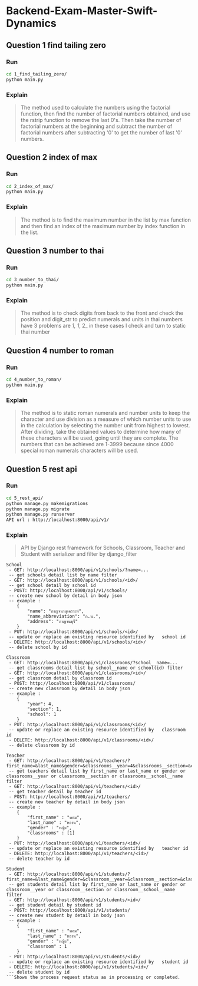 # Backend-Exam-Master-Swift-Dynamics

## Question 1 find tailing zero
### Run
```bash
cd 1_find_tailing_zero/
python main.py
```
### Explain
> The method used to calculate the numbers using the factorial function, then find the number of factorial numbers obtained, and use the rstrip function to remove the last 0's. Then take the number of factorial numbers at the beginning and subtract the number of factorial numbers after subtracting '0' to get the number of last '0' numbers.

## Question 2 index of max
### Run
```bash
cd 2_index_of_max/
python main.py
```
### Explain
> The method is to find the maximum number in the list by max function and then find an index of the maximum number by index function in the list.

## Question 3 number to thai
### Run
```bash
cd 3_number_to_thai/
python main.py
```
### Explain
> The method is to check digits from back to the front and check the position and digit_str to predict numerals and units in thai numbers have 3 problems are _1, 1_, 2_ in these cases I check and turn to static thai number

## Question 4 number to roman
### Run
```bash
cd 4_number_to_roman/
python main.py
```
### Explain
> The method is to static roman numerals and number units to keep the character and use division as a measure of which number units to use in the calculation by selecting the number unit from highest to lowest. After dividing, take the obtained values ​​to determine how many of these characters will be used, going until they are complete. The numbers that can be achieved are 1-3999 because since 4000 special roman numerals characters will be used.

## Question 5 rest api
### Run
```bash
cd 5_rest_api/
python manage.py makemigrations
python manage.py migrate
python manage.py runserver
API url : http://localhost:8000/api/v1/
```
### Explain
> API by Django rest framework for Schools, Classroom, Teacher and Student with serializer and filter by django_filter
```
School
 - GET: http://localhost:8000/api/v1/schools/?name=...
 -- get schools detail list by name filter
 - GET: http://localhost:8000/api/v1/schools/<id>/
 -- get school detail by school id
 - POST: http://localhost:8000/api/v1/schools/
 -- create new school by detail in body json
 -- example : 
    {
        "name": "กาญจนานุเคราะห์",
        "name_abbreviation": "ก.น.",
        "address": "กาญจนบุรี"
    }
 - PUT: http://localhost:8000/api/v1/schools/<id>/
 -- update or replace an existing resource identified by   school id
 - DELETE: http://localhost:8000/api/v1/schools/<id>/
 -- delete school by id
```
```
Classroom
 - GET: http://localhost:8000/api/v1/classrooms/?school__name=...
 -- get classrooms detail list by school__name or school(id) filter
 - GET: http://localhost:8000/api/v1/classrooms/<id>/
 -- get classroom detail by classroom id
 - POST: http://localhost:8000/api/v1/classrooms/
 -- create new classroom by detail in body json
 -- example : 
    {
        "year": 4,
        "section": 1,
        "school": 1
    }
 - PUT: http://localhost:8000/api/v1/classrooms/<id>/
 -- update or replace an existing resource identified by   classroom id
 - DELETE: http://localhost:8000/api/v1/classrooms/<id>/
 -- delete classroom by id
```
```
Teacher
 - GET: http://localhost:8000/api/v1/teachers/?first_name=&last_name&gender=&classrooms__year=4&classrooms__section=&classrooms__school__name=
 -- get teachers detail list by first_name or last_name or gender or classrooms__year or classrooms__section or classrooms__school__name filter
 - GET: http://localhost:8000/api/v1/teachers/<id>/
 -- get teacher detail by teacher id
 - POST: http://localhost:8000/api/v1/teachers/
 -- create new teacher by detail in body json
 -- example : 
    {
        "first_name" : "หอม",
        "last_name" : "หวาน",
        "gender" : "หญิง",
        "classrooms" : [1]
    }
 - PUT: http://localhost:8000/api/v1/teachers/<id>/
 -- update or replace an existing resource identified by   teacher id
 - DELETE: http://localhost:8000/api/v1/teachers/<id>/
 -- delete teacher by id
```
```
Student
 - GET: http://localhost:8000/api/v1/students/?first_name=&last_name&gender=&classroom__year=&classroom__section=&classroom__school__name=
 -- get students detail list by first_name or last_name or gender or classroom__year or classroom__section or classroom__school__name filter
 - GET: http://localhost:8000/api/v1/students/<id>/
 -- get student detail by student id
 - POST: http://localhost:8000/api/v1/students/
 -- create new student by detail in body json
 -- example : 
    {
        "first_name" : "หอม",
        "last_name" : "หวาน",
        "gender" : "หญิง",
        "classroom" : 1
    }
 - PUT: http://localhost:8000/api/v1/students/<id>/
 -- update or replace an existing resource identified by   student id
 - DELETE: http://localhost:8000/api/v1/students/<id>/
 -- delete student by id
```Shows the process request status as in processing or completed.
